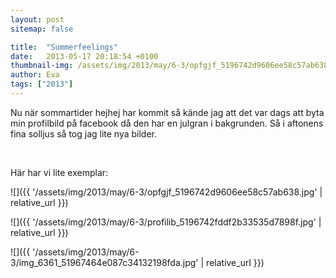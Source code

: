 ```yaml
---
layout: post
sitemap: false

title:  "Summerfeelings"
date:   2013-05-17 20:18:54 +0100
thumbnail-img: /assets/img/2013/may/6-3/opfgjf_5196742d9606ee58c57ab638.jpg
author: Eva
tags: ["2013"]
---
```


Nu när sommartider hejhej har kommit så kände jag att det var dags att byta min profilbild på facebook då den har en julgran i bakgrunden. Så i aftonens fina solljus så tog jag lite nya bilder.




 




Här har vi lite exemplar:

![]({{ '/assets/img/2013/may/6-3/opfgjf_5196742d9606ee58c57ab638.jpg'  | relative_url }})

![]({{ '/assets/img/2013/may/6-3/profilib_5196742fddf2b33535d7898f.jpg'  | relative_url }})

![]({{ '/assets/img/2013/may/6-3/img_6361_51967464e087c34132198fda.jpg'  | relative_url }})

